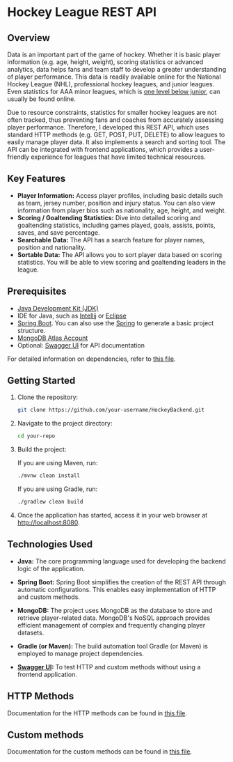 # Hockey League REST API

## Overview
Data is an important part of the game of hockey. Whether it is basic player information (e.g. age, height, weight), scoring statistics or advanced analytics, data helps fans and team staff to develop a greater understanding of player performance. This data is readily available online for the National Hockey League (NHL), professional hockey leagues, and 
junior leagues</a>. Even statistics for AAA minor leagues, which is <a href="https://goaliecoaches.com/understanding-junior-hockey-path-nhl">one level below junior</a>, can usually be found online.

Due to resource constraints, statistics for smaller hockey leagues are not often tracked, thus preventing fans and coaches from accurately assessing player performance. Therefore, I developed this REST API, which uses standard HTTP methods (e.g. GET, POST, PUT, DELETE) to allow leagues to easily manage player data. It also implements a search and sorting tool. The API can be integrated with frontend applications, which provides a user-friendly experience for leagues that have limited technical resources.

## Key Features
- **Player Information:** Access player profiles, including basic details such as team, jersey number, position and injury status. You can also view information from player bios such as nationality, age, height, and weight.
- **Scoring / Goaltending Statistics:** Dive into detailed scoring and goaltending statistics, including games played, goals, assists, points, saves, and save percentage.
- **Searchable Data:** The API has a search feature for player names, position and nationality.
- **Sortable Data:** The API allows you to sort player data based on scoring statistics. You will be able to view scoring and goaltending leaders in the league.

## Prerequisites
- [Java Development Kit (JDK)](https://www.oracle.com/technetwork/java/javase/downloads/)
- IDE for Java, such as [Intellij](https://www.jetbrains.com/idea/) or [Eclipse](https://www.eclipse.org/downloads/packages/release/kepler/sr1/eclipse-ide-java-developers)
- [Spring Boot](https://docs.spring.io/spring-boot/docs/current/reference/html/getting-started.html). You can also use the [Spring](https://start.spring.io/) to generate a basic project structure.
- [MongoDB Atlas Account](https://www.mongodb.com/cloud/atlas/register)
- Optional: [Swagger UI](https://swagger.io/tools/swagger-ui/) for API documentation

For detailed information on dependencies, refer to [this file](Dependencies.md).

## Getting Started

1. Clone the repository:

    ```bash
    git clone https://github.com/your-username/HockeyBackend.git
    ```

2. Navigate to the project directory:

    ```bash
    cd your-repo
    ```

3. Build the project:

   If you are using Maven, run:

    ```bash
    ./mvnw clean install
    ```

   If you are using Gradle, run:

    ```bash
    ./gradlew clean build
    ```

4. Once the application has started, access it in your web browser at [http://localhost:8080](http://localhost:8080).

## Technologies Used

- **Java:** The core programming language used for developing the backend logic of the application.

- **Spring Boot:** Spring Boot simplifies the creation of the REST API through automatic configurations. This enables easy implementation of HTTP and custom methods.
  
- **MongoDB:** The project uses MongoDB as the database to store and retrieve player-related data. MongoDB's NoSQL approach provides efficient management of complex and frequently changing player datasets.

- **Gradle (or Maven):** The build automation tool Gradle (or Maven) is employed to manage project dependencies.

- **[Swagger UI](Swagger_UI.png):** To test HTTP and custom methods without using a frontend application.

## HTTP Methods
Documentation for the HTTP methods can be found in [this file](https://github.com/Shak789/HockeyBackend/blob/master/HTTP%20Methods.md#http-methods).

## Custom methods
Documentation for the custom methods can be found in [this file](https://github.com/Shak789/HockeyBackend/blob/master/Custom%20Methods.md#http-methods).

